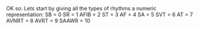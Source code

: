 OK so:
Lets start by giving all the types of rhythms a numeric representation:
SB = 0
SR = 1
AFIB = 2
ST = 3
AF = 4
SA = 5
SVT = 6
AT = 7
AVNRT = 8
AVRT = 9
SAAWR = 10